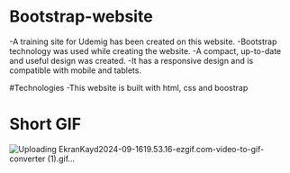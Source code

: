 # Bootstrap-website
-A training site for Udemig has been created on this website.
-Bootstrap technology was used while creating the website.
-A compact, up-to-date and useful design was created.
-It has a responsive design and is compatible with mobile and tablets.

 #Technologies
 -This website is built with html, css and boostrap
 
  # Short GIF
  ![Uploading EkranKayd2024-09-1619.53.16-ezgif.com-video-to-gif-converter (1).gif…]()
